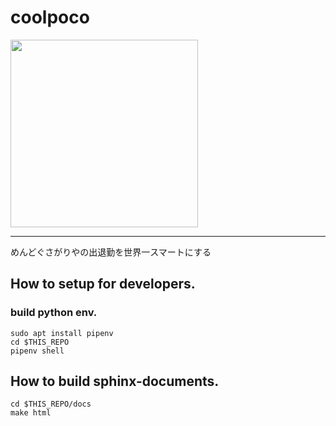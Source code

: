 # coolpoco


<img src="http://art22.photozou.jp/pub/172/336172/photo/62817110_624.v1554706871.jpg" width="300">

----

めんどぐさがりやの出退勤を世界一スマートにする


## How to setup for developers.

### build python env.

```
sudo apt install pipenv
cd $THIS_REPO
pipenv shell
```


## How to build sphinx-documents.

```
cd $THIS_REPO/docs
make html
```



